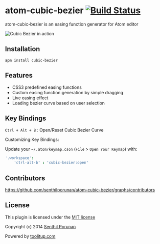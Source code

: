 atom-cubic-bezier [![Build Status](https://travis-ci.org/senthilporunan/atom-cubic-bezier.svg?branch=master)](https://travis-ci.org/senthilporunan/atom-cubic-bezier)
=================

atom-cubic-bezier  is an easing function generator for Atom editor

![Cubic Bezier in action](https://rawgit.com/senthilporunan/atom-cubic-bezier/master/resources/output.gif)

## Installation
```
apm install cubic-bezier
```

## Features
* CSS3 predefined easing functions
* Custom easing function generation by simple dragging
* Live easing effect
* Loading bezier curve based on user selection

## Key Bindings
`Ctrl + Alt + B` : Open/Reset Cubic Bezier Curve


Customizing Key Bindings:

Update your `~/.atom/keymap.cson` (`File` > `Open Your Keymap`) with:

```cson
'.workspace':
    'ctrl-alt-b' : 'cubic-bezier:open'
```



## Contributors
https://github.com/senthilporunan/atom-cubic-bezier/graphs/contributors


## License

This plugin is licensed under the [MIT license](https://github.com/senthilporunan/atom-cubic-bezier)

Copyright (c) 2014 [Senthil Porunan](http://www.toolitup.com)

Powered by [toolitup.com](http://www.toolitup.com)
